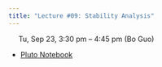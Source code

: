 ```yaml
---
title: "Lecture #09: Stability Analysis"
---
```


&nbsp;&nbsp;&nbsp;&nbsp;&nbsp;Tu, Sep 23, 3:30 pm – 4:45 pm (Bo Guo)

- [Pluto Notebook](../pluto_notebooks/Lec9_stability_analysis.jl)
